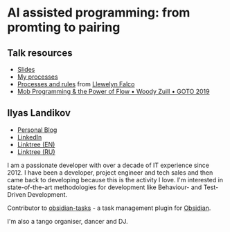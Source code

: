 # AI assisted programming: from promting to pairing

## Talk resources

* [Slides](https://github.com/ilandikov/Talks/blob/main/Slides/20250921_ai_assisted_programming_ru.pdf)
* [My processes](https://github.com/ilandikov/swe-methods)
* [Processes and rules](https://github.com/LearnWithLlew/AgenticAi.Java.StarterProject/tree/master/.windsurf) from [Llewelyn Falco](https://llewellynfalco.blogspot.com)
* [Mob Programming & the Power of Flow • Woody Zuill • GOTO 2019](https://www.youtube.com/watch?v=28S4CVkYhWA)

## Ilyas Landikov<!-- include: IlyasLandikov.md -->

* [Personal Blog](https://ilyas.life/)
* [LinkedIn](https://linkedin.com/ilandikov)
* [Linktree (EN)](https://linktr.ee/ilandikov)
* [Linktree (RU)](https://linktr.ee/etoilyas)

I am a passionate developer with over a decade of IT experience since 2012. I have been a developer, project engineer and tech sales and then came back to developing because this is the activity I love. I'm interested in state-of-the-art methodologies for development like Behaviour- and Test-Driven Development.

Contributor to [obsidian-tasks](https://github.com/obsidian-tasks-group/obsidian-tasks) - a task management plugin for [Obsidian](https://obsidian.md).

I'm also a tango organiser, dancer and DJ.<!-- endInclude -->

